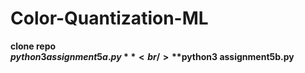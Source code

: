 # Color-Quantization-ML

**clone repo** <br/>
**$python3 assignment5a.py** <br/>
**$python3 assignment5b.py**
